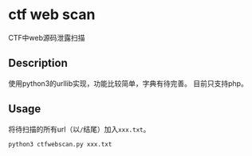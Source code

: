 # ctf web scan

CTF中web源码泄露扫描

## Description

使用python3的urllib实现，功能比较简单，字典有待完善。
目前只支持php。

## Usage

将待扫描的所有url（以`/`结尾）加入`xxx.txt`。

``` bash
python3 ctfwebscan.py xxx.txt
```
